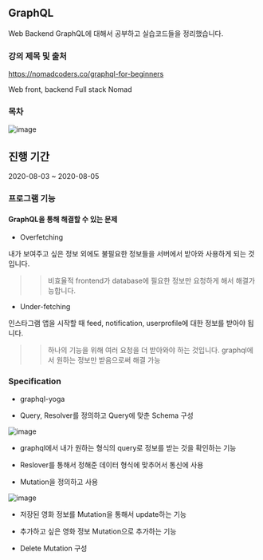 ## GraphQL

Web Backend GraphQL에 대해서 공부하고 실습코드들을 정리했습니다.

### 강의 제목 및 출처
https://nomadcoders.co/graphql-for-beginners

Web front, backend Full stack Nomad 

### 목차

![image](https://user-images.githubusercontent.com/44837403/153229768-8cd34888-8a93-43fa-bcb3-18eeeb7ddfbf.png)

## 진행 기간
2020-08-03 ~ 2020-08-05


### 프로그램 기능

#### GraphQL을 통해 해결할 수 있는 문제

- Overfetching

내가 보여주고 싶은 정보 외에도 불필요한 정보들을 서버에서 받아와 사용하게 되는 것입니다.
>> 비효율적
frontend가 database에 필요한 정보만 요청하게 해서 해결가능합니다.

- Under-fetching

인스타그램 앱을 시작할 때 feed, notification, userprofile에 대한 정보를 받아야 됩니다.
>> 하나의 기능을 위해 여러 요청을 더 받아와야 하는 것입니다.
>> graphql에서 원하는 정보만 받음으로써 해결 가능

### Specification

- graphql-yoga 

- Query, Resolver를 정의하고 Query에 맞춘 Schema 구성

![image](https://user-images.githubusercontent.com/44837403/147017356-a5969211-1646-48e7-9dd3-5a2caae1a234.png)

- graphql에서 내가 원하는 형식의 query로 정보를 받는 것을 확인하는 기능

- Reslover를 통해서 정해준 데이터 형식에 맞추어서 통신에 사용

- Mutation을 정의하고 사용

![image](https://user-images.githubusercontent.com/44837403/114276664-9f98dd00-9a62-11eb-987b-2ee5d2dd738b.png)

- 저장된 영화 정보를 Mutation을 통해서 update하는 기능

- 추가하고 싶은 영화 정보 Mutation으로 추가하는 기능

- Delete Mutation 구성






